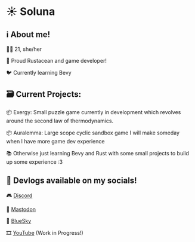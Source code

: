 # ☀️ Soluna
## ℹ️ About me!

🏳️‍⚧️ 21, she/her

🦀 Proud Rustacean and game developer!

🐦 Currently learning Bevy

## 🗃️ Current Projects:

📦 Exergy: Small puzzle game currently in development which revolves around the second law of thermodynamics.

📦 Auralemma: Large scope cyclic sandbox game I will make someday when I have more game dev experience

📚 Otherwise just learning Bevy and Rust with some small projects to build up some experience :3

## 📜 Devlogs available on my socials!

🎮 [Discord](https://discord.gg/wrtyXYwZPn)

🐘 [Mastodon](https://mastodon.social/@Soluna)

🦋 [BlueSky](https://bsky.app/profile/soluna7.bsky.social)

🎞️ [YouTube](https://www.youtube.com/@SolunaStarlight) (Work in Progress!)
